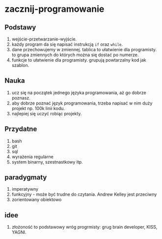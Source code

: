 # zacznij-programowanie

## Podstawy

1. wejście-przetwarzanie-wyjście.
2. każdy program da się napisać instrukcją `if` oraz `while`.
3. dane przechowujemy w zmiennej. tablica to ułatwienie dla programisty. to grupa zmiennych do których można się dostać po numerze.
4. funkcje to ułatwienie dla programisty. grupują powtarzalny kod jak szablon.

## Nauka

1. ucz się na początek jednego języka programowania, aż go dobrze poznasz.
2. aby dobrze poznać język programowania, trzeba napisać w nim duży projekt np. 100k linii kodu.
3. najlepiej się uczyć robiąc projekty.

## Przydatne

1. bash
2. git
3. sql
4. wyrażenia regularne
5. system binarny, szestnastkowy itp.

## paradygmaty

1. imperatywny
2. funkcyjny - może być trudne do czytania. Andrew Kelley jest przeciwny
3. zorientowany obiektowo

## idee

1. złożoność to podstawowy wróg progrmisty: grug brain developer, KISS, YAGNI.
